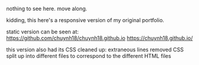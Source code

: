 nothing to see here.  move along.

kidding, this here's a responsive version of my original portfolio.

static version can be seen at:
https://github.com/chuynh18/chuynh18.github.io
https://chuynh18.github.io/

this version also had its CSS cleaned up:
extraneous lines removed
CSS split up into different files to correspond to the different HTML files